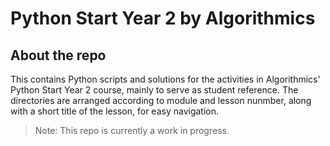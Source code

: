 # Python Start Year 2 by Algorithmics

## About the repo
This contains Python scripts and solutions for the activities in Algorithmics' Python Start Year 2 course, mainly to serve as student reference. The directories are arranged according to module and lesson nunmber, along with a short title of the lesson, for easy navigation.

> Note: This repo is currently a work in progress.
